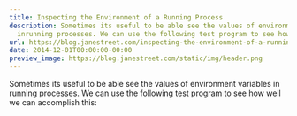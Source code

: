 ```yaml
---
title: Inspecting the Environment of a Running Process
description: Sometimes its useful to be able see the values of environment variables
  inrunning processes. We can use the following test program to see how well we canacco...
url: https://blog.janestreet.com/inspecting-the-environment-of-a-running-process/
date: 2014-12-01T00:00:00-00:00
preview_image: https://blog.janestreet.com/static/img/header.png
---
```


<p>Sometimes its useful to be able see the values of environment variables in
running processes. We can use the following test program to see how well we can
accomplish this:</p>
